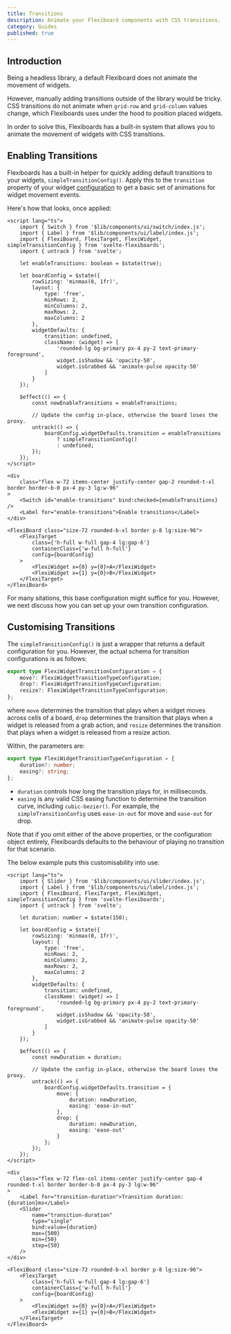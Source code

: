 ```yaml
---
title: Transitions
description: Animate your Flexiboard components with CSS transitions.
category: Guides
published: true
---
```


## Introduction

Being a headless library, a default Flexiboard does not animate the movement of widgets.

However, manually adding transitions outside of the library would be tricky. CSS transitions do not animate when `grid-row` and `grid-column` values change, which Flexiboards uses under the hood to position placed widgets.

In order to solve this, Flexiboards has a built-in system that allows you to animate the movement of widgets with CSS transitions.

## Enabling Transitions

Flexiboards has a built-in helper for quickly adding default transitions to your widgets, `simpleTransitionConfig()`. Apply this to the `transition` property of your widget [configuration](/docs/configuration) to get a basic set of animations for widget movement events.

Here's how that looks, once applied:

```svelte example
<script lang="ts">
	import { Switch } from '$lib/components/ui/switch/index.js';
	import { Label } from '$lib/components/ui/label/index.js';
	import { FlexiBoard, FlexiTarget, FlexiWidget, simpleTransitionConfig } from 'svelte-flexiboards';
	import { untrack } from 'svelte';

	let enableTransitions: boolean = $state(true);

	let boardConfig = $state({
		rowSizing: 'minmax(0, 1fr)',
		layout: {
			type: 'free',
			minRows: 2,
			minColumns: 2,
			maxRows: 2,
			maxColumns: 2
		},
		widgetDefaults: {
			transition: undefined,
			className: (widget) => [
				'rounded-lg bg-primary px-4 py-2 text-primary-foreground',
				widget.isShadow && 'opacity-50',
				widget.isGrabbed && 'animate-pulse opacity-50'
			]
		}
	});

	$effect(() => {
		const newEnableTransitions = enableTransitions;

		// Update the config in-place, otherwise the board loses the proxy.
		untrack(() => {
			boardConfig.widgetDefaults.transition = enableTransitions
				? simpleTransitionConfig()
				: undefined;
		});
	});
</script>

<div
	class="flex w-72 items-center justify-center gap-2 rounded-t-xl border border-b-0 px-4 py-3 lg:w-96"
>
	<Switch id="enable-transitions" bind:checked={enableTransitions} />
	<Label for="enable-transitions">Enable transitions</Label>
</div>

<FlexiBoard class="size-72 rounded-b-xl border p-8 lg:size-96">
	<FlexiTarget
		class={'h-full w-full gap-4 lg:gap-6'}
		containerClass={'w-full h-full'}
		config={boardConfig}
	>
		<FlexiWidget x={0} y={0}>A</FlexiWidget>
		<FlexiWidget x={1} y={0}>B</FlexiWidget>
	</FlexiTarget>
</FlexiBoard>
```

For many sitations, this base configuration might suffice for you. However, we next discuss how you can set up your own transition configuration.

## Customising Transitions

The `simpleTransitionConfig()` is just a wrapper that returns a default configuration for you. However, the actual schema for transition configurations is as follows:

```ts
export type FlexiWidgetTransitionConfiguration = {
	move?: FlexiWidgetTransitionTypeConfiguration;
	drop?: FlexiWidgetTransitionTypeConfiguration;
	resize?: FlexiWidgetTransitionTypeConfiguration;
};
```

where `move` determines the transition that plays when a widget moves across cells of a board, `drop` determines the transition that plays when a widget is released from a grab action, and `resize` determines the transition that plays when a widget is released from a resize action.

Within, the parameters are:

```ts
export type FlexiWidgetTransitionTypeConfiguration = {
	duration?: number;
	easing?: string;
};
```

- `duration` controls how long the transition plays for, in milliseconds.
- `easing` is any valid CSS easing function to determine the transition curve, including `cubic-bezier()`. For example, the `simpleTransitionConfig` uses `ease-in-out` for move and `ease-out` for drop.

Note that if you omit either of the above properties, or the configuration object entirely, Flexiboards defaults to the behaviour of playing no transition for that scenario.

The below example puts this customisability into use:

```svelte example
<script lang="ts">
	import { Slider } from '$lib/components/ui/slider/index.js';
	import { Label } from '$lib/components/ui/label/index.js';
	import { FlexiBoard, FlexiTarget, FlexiWidget, simpleTransitionConfig } from 'svelte-flexiboards';
	import { untrack } from 'svelte';

	let duration: number = $state(150);

	let boardConfig = $state({
		rowSizing: 'minmax(0, 1fr)',
		layout: {
			type: 'free',
			minRows: 2,
			minColumns: 2,
			maxRows: 2,
			maxColumns: 2
		},
		widgetDefaults: {
			transition: undefined,
			className: (widget) => [
				'rounded-lg bg-primary px-4 py-2 text-primary-foreground',
				widget.isShadow && 'opacity-50',
				widget.isGrabbed && 'animate-pulse opacity-50'
			]
		}
	});

	$effect(() => {
		const newDuration = duration;

		// Update the config in-place, otherwise the board loses the proxy.
		untrack(() => {
			boardConfig.widgetDefaults.transition = {
				move: {
					duration: newDuration,
					easing: 'ease-in-out'
				},
				drop: {
					duration: newDuration,
					easing: 'ease-out'
				}
			};
		});
	});
</script>

<div
	class="flex w-72 flex-col items-center justify-center gap-4 rounded-t-xl border border-b-0 px-4 py-3 lg:w-96"
>
	<Label for="transition-duration">Transition duration: {duration}ms</Label>
	<Slider
		name="transition-duration"
		type="single"
		bind:value={duration}
		max={500}
		min={50}
		step={50}
	/>
</div>

<FlexiBoard class="size-72 rounded-b-xl border p-8 lg:size-96">
	<FlexiTarget
		class={'h-full w-full gap-4 lg:gap-6'}
		containerClass={'w-full h-full'}
		config={boardConfig}
	>
		<FlexiWidget x={0} y={0}>A</FlexiWidget>
		<FlexiWidget x={1} y={0}>B</FlexiWidget>
	</FlexiTarget>
</FlexiBoard>
```
